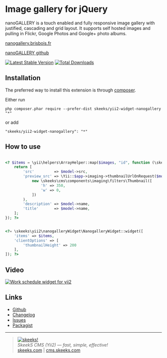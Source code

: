 Image gallery for jQuery
=====================

nanoGALLERY is a touch enabled and fully responsive image gallery with justified, cascading and grid layout.
It supports self hosted images and pulling in Flickr, Google Photos and Google+ photo albums.

[nanogallery.brisbois.fr](http://nanogallery.brisbois.fr/)

[nanoGALLERY github](https://github.com/Kris-B/nanoGALLERY)

[![Latest Stable Version](https://poser.pugx.org/skeeks/yii2-widget-nanogallery/v/stable.png)](https://packagist.org/packages/skeeks/yii2-widget-nanogallery)
[![Total Downloads](https://poser.pugx.org/skeeks/yii2-widget-nanogallery/downloads.png)](https://packagist.org/packages/skeeks/yii2-widget-nanogallery)

Installation
------------

The preferred way to install this extension is through [composer](http://getcomposer.org/download/).

Either run

```
php composer.phar require --prefer-dist skeeks/yii2-widget-nanogallery "*"
```

or add

```
"skeeks/yii2-widget-nanogallery": "*"
```


How to use
----------

```php

<? $items = \yii\helpers\ArrayHelper::map($images, "id", function (\skeeks\cms\models\StorageFile $model) {
    return [
        'src'         => $model->src,
        'preview_src' => \Yii::$app->imaging->thumbnailUrlOnRequest($model->src,
            new \skeeks\cms\components\imaging\filters\Thumbnail([
                'h' => 350,
                'w' => 0,
            ])
        ),
        'description' => $model->name,
        'title'       => $model->name,
    ];
}); ?>


<?= \skeeks\yii2\nanogalleryWidget\NanogalleryWidget::widget([
    'items' => $items,
    'clientOptions' => [
        'thumbnailHeight' => 200
    ],
]); ?>

```


Video
------------

[![Work schedule widget for yii2](https://www.fresher.ru/manager_content/12-2018/youtube-podvel-tradicionnye-itogi-goda/1.jpg)](https://www.youtube.com/watch?v=mSZi8ukgngA)



Links
----------
* [Github](https://github.com/skeeks-semenov/yii2-widget-nanogallery)
* [Changelog](https://github.com/skeeks-semenov/yii2-widget-nanogallery/blob/master/CHANGELOG.md)
* [Issues](https://github.com/skeeks-semenov/yii2-widget-nanogallery/issues)
* [Packagist](https://packagist.org/packages/skeeks/yii2-widget-nanogallery)

___

> [![skeeks!](https://skeeks.com/img/logo/logo-no-title-80px.png)](https://skeeks.com)  
<i>SkeekS CMS (Yii2) — fast, simple, effective!</i>  
[skeeks.com](https://skeeks.com) | [cms.skeeks.com](https://cms.skeeks.com)

